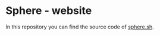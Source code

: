 # Sphere - website
In this repository you can find the source code of [sphere.sh](https://www.sphere.sh/).
